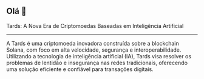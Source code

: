 ## Olá 👋

 Tards: A Nova Era de Criptomoedas Baseadas em Inteligência Artificial

---

A Tards é uma criptomoeda inovadora construída sobre a blockchain Solana, com foco em alta velocidade, segurança e interoperabilidade. Utilizando a tecnologia de inteligência artificial (IA), Tards visa resolver os problemas de lentidão e insegurança nas redes tradicionais, oferecendo uma solução eficiente e confiável para transações digitais.

